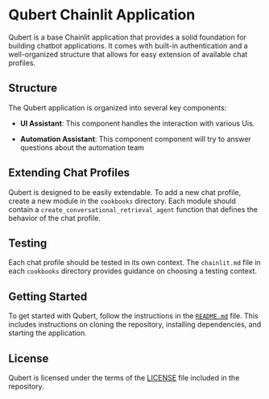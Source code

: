 # Qubert Chainlit Application

Qubert is a base Chainlit application that provides a solid foundation for building chatbot applications. It comes with built-in authentication and a well-organized structure that allows for easy extension of available chat profiles.

## Structure

The Qubert application is organized into several key components:

- **UI Assistant**: This component handles the interaction with various Uis.

- **Automation Assistant**: This component component will try to answer questions about the automation team

## Extending Chat Profiles

Qubert is designed to be easily extendable. To add a new chat profile, create a new module in the `cookbooks` directory. Each module should contain a `create_conversational_retrieval_agent` function that defines the behavior of the chat profile.

## Testing

Each chat profile should be tested in its own context. The `chainlit.md` file in each `cookbooks` directory provides guidance on choosing a testing context.

## Getting Started

To get started with Qubert, follow the instructions in the [`README.md`](command:_github.copilot.openRelativePath?%5B%22README.md%22%5D "README.md") file. This includes instructions on cloning the repository, installing dependencies, and starting the application.

## License

Qubert is licensed under the terms of the [LICENSE](command:_github.copilot.openRelativePath?%5B%22LICENSE%22%5D "LICENSE") file included in the repository.